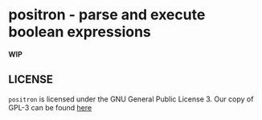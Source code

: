 # positron - parse and execute boolean expressions

**WIP**

## LICENSE

`positron` is licensed under the GNU General Public License 3. Our copy of
GPL-3 can be found [here](./LICENSE)
